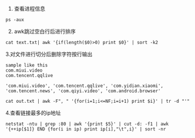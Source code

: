 1. 查看进程信息
```
ps -aux
```
2. awk跳过空白行后进行排序
```
cat text.txt| awk '{if(length($0)>0) print $0}' | sort -k2
```
3.对文件进行切分后删除字符按行输出
```
sample like this
com.miui.video
com.tencent.qqlive

'com.miui.video', 'com.tencent.qqlive', 'com.yidian.xiaomi', 'com.tencent.news', 'com.qiyi.video', 'com.android.browser' 
```

```
cat out.txt | awk -F", " '{for(i=1;i<=NF;i=i+1) print $i}' | tr -d "'"
```
4.查看链接最多的ip地址
```
netstat -ntu | grep :80 | awk '{print $5}' | cut -d: -f1 | awk '{++ip[$1]} END {for(i in ip) print ip[i],"\t",i}' | sort -nr
```

